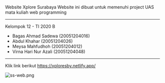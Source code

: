 Website Xplore Surabaya
Website ini dibuat untuk memenuhi project UAS mata kuliah web programming

-------------------------------------------------------------------------------------------------------
Kelompok 12 - TI 2020 B
- Bagas Ahmad Sadewa   (20051204016)
- Abdul Khahar         (20051204026)
- Meysa Mahfudhoh      (20051204012)
- Virna Hari Nur Azali (20051204048)
-------------------------------------------------------------------------------------------------------

Klik link berikut
https://xploresby.netlify.app/

![ss-web.png]( https://github.com/Bagasahmd/xploresby/main/img/ss-web.png )

